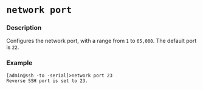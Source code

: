 # `network port`

### Description
Configures the network port, with a range from `1` to `65,000`. The default port is `22`.

### Example
```
[admin@ssh -to -serial]>network port 23
Reverse SSH port is set to 23.
```